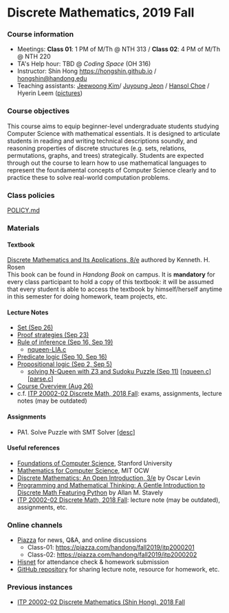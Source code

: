 # Discrete Mathematics, 2019 Fall #

### Course information ###
* Meetings: **Class 01**: 1 PM of M/Th @ NTH 313 / **Class 02**: 4 PM of M/Th @ NTH 220
* TA's Help hour: TBD @ *Coding Space* (OH 316)
* Instructor: Shin Hong https://hongshin.github.io / hongshin@handong.edu
* Teaching assistants: [Jeewoong Kim](jeewoong@handong.edu)/ [Juyoung Jeon](juyoungjeon@handong.edu) / [Hansol Choe](hansolchoe@handong.edu) / Hyerin Leem ([pictures](https://arise.handong.edu))

### Course objectives ###
This course aims to equip beginner-level undergraduate students studying Computer Science with mathematical essentials.
It is designed to articulate students in reading and writing technical descriptions soundly, and reasoning properties of 
discrete structures (e.g. sets, relations, permutations, graphs, and trees) strategically.
Students are expected through out the course to learn how to use mathematical languages to represent the foundamental concepts 
of Computer Science clearly and to practice these to solve real-world computation problems.

### Class policies ###
[POLICY.md](POLICY.md)

### Materials ###
#### Textbook ####
[Discrete Mathematics and Its Applications, 8/e](http://www.firstbook.kr/bbs/board.php?bo_table=books&wr_id=289) authored by Kenneth. H. Rosen  
This book can be found in *Handong Book* on campus. It is **mandatory** for every class participant to hold a copy of this textbook: it will be assumed that every student is able to access the textbook by himself/herself anytime in this semester for doing homework, team projects, etc.

#### Lecture Notes  ####
* [Set (Sep 26)](notes/ch2-set.pdf)
* [Proof strategies (Sep 23)](notes/ch1-proof.pdf)
* [Rule of inference (Sep 16, Sep 19)](notes/ch1-inference.pdf)  
    - [nqueen-LIA.c](notes/nqueen-LIA.c)
* [Predicate logic (Sep 10, Sep 16)](notes/ch1-predicate+logic.pdf)
* [Propositional logic (Sep 2, Sep 5)](notes/ch1-propositional+logic.pdf)
    - [solving N-Queen with Z3 and Sudoku Puzzle (Sep 11)](notes/ch1-propositional+logic+solver.pdf) [[nqueen.c](notes/nqueen.c)] [[parse.c](notes/parse.c)]
* [Course Overview (Aug 26)](notes/course+overview.pdf)
* c.f. [ITP 20002-02 Discrete Math, 2018 Fall](https://github.com/hongshin/DiscreteMath/tree/18fall): exams, assignments, lecture notes (may be outdated)

#### Assignments ####
* PA1. Solve Puzzle with SMT Solver [ [desc] ](assignments/programming+assignment+1.pdf)  

#### Useful references

- [Foundations of Computer Science](http://infolab.stanford.edu/~ullman/focs.html), Stanford University
- [Mathematics for Computer Science](https://ocw.mit.edu/courses/electrical-engineering-and-computer-science/6-042j-mathematics-for-computer-science-spring-2015/), MIT OCW
- [Discrete Mathematics: An Open Introduction, 3/e](http://discrete.openmathbooks.org/dmoi3.html) by Oscar Levin
- [Programming and Mathematical Thinking: A Gentle Introduction to Discrete Math Featuring Python](http://webpages.math.luc.edu/~lauve/courses/215-fa2016/Stavely_python_ebook.pdf) by Allan M. Stavely  
- [ITP 20002-02 Discrete Math, 2018 Fall](https://github.com/hongshin/DiscreteMath/tree/18fall): lecture note (may be outdated), assignments, etc.

### Online channels ###

- [Piazza](https://piazza.com) for news, Q&A, and online discussions
  - Class-01:  https://piazza.com/handong/fall2019/itp2000201
  - Class-02:  https://piazza.com/handong/fall2019/itp2000202
- [Hisnet](http://hisnet.handong.edu) for attendance check & homework submission
- [GitHub repository](https://github.com/hongshin/DiscreteMath) for sharing lecture note, resource for homework, etc.

### Previous instances ### 

* [ITP 20002-02 Discrete Mathematics (Shin Hong), 2018 Fall](https://github.com/hongshin/DiscreteMath/tree/18fall)
